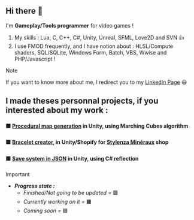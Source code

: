## Hi there 👋

I'm **Gameplay/Tools programmer** for video games ! 

1. My skills : Lua, C, C++, C#, Unity, Unreal, SFML, Love2D and SVN 👍
1. I use FMOD frequently, and I have notion about : HLSL/Compute shaders, SQL/SQLite, Windows Form, Batch, VBS, Wwise and PHP/Javascript !
   
> [!NOTE]
> If you want to know more about me, I redirect you to my [LinkedIn Page](https://www.linkedin.com/in/marc-charre/) 😃


## I made theses personnal projects, if you interested about my work : 

#### 🟧 [Procedural map generation](https://github.com/Marconino/ProceduralGeneration) in Unity, using Marching Cubes algorithm 
#### 🟩 [Bracelet creator](https://github.com/Marconino/BraceletCreator), in Unity/Shopify for [Stylenza Minéraux](https://stylenzamineraux.fr/pages/createur-de-bracelet) shop
#### 🟩 [Save system in JSON](https://github.com/Marconino/JsonSerialization) in Unity, using C# reflection


> [!IMPORTANT]
> - _**Progress state :**_
>   - _Finished/Not going to be updated =_ 🟩
>   - _Currently working on it =_ 🟧
>   - _Coming soon =_ 🟦

